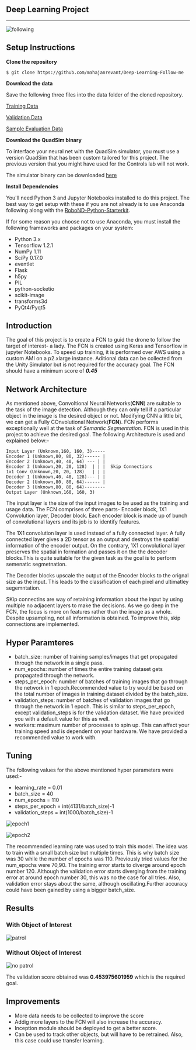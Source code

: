 ## Deep Learning Project ##
---

![following](https://github.com/mahajanrevant/Deep-Learning-Follow-me/blob/master/RoboND-DeepLearning-Project/docs/misc/following.png)

## Setup Instructions
**Clone the repository**
```
$ git clone https://github.com/mahajanrevant/Deep-Learning-Follow-me
```

**Download the data**

Save the following three files into the data folder of the cloned repository. 

[Training Data](https://s3-us-west-1.amazonaws.com/udacity-robotics/Deep+Learning+Data/Lab/train.zip) 

[Validation Data](https://s3-us-west-1.amazonaws.com/udacity-robotics/Deep+Learning+Data/Lab/validation.zip)

[Sample Evaluation Data](https://s3-us-west-1.amazonaws.com/udacity-robotics/Deep+Learning+Data/Project/sample_evaluation_data.zip)

**Download the QuadSim binary**

To interface your neural net with the QuadSim simulator, you must use a version QuadSim that has been custom tailored for this project. The previous version that you might have used for the Controls lab will not work.

The simulator binary can be downloaded [here](https://github.com/udacity/RoboND-DeepLearning/releases/latest)

**Install Dependencies**

You'll need Python 3 and Jupyter Notebooks installed to do this project.  The best way to get setup with these if you are not already is to use Anaconda following along with the [RoboND-Python-Starterkit](https://github.com/udacity/RoboND-Python-StarterKit).

If for some reason you choose not to use Anaconda, you must install the following frameworks and packages on your system:
* Python 3.x
* Tensorflow 1.2.1
* NumPy 1.11
* SciPy 0.17.0
* eventlet 
* Flask
* h5py
* PIL
* python-socketio
* scikit-image
* transforms3d
* PyQt4/Pyqt5

## Introduction
The goal of this project is to create a FCN to guid the drone to follow the target of interest- a lady. The FCN is created using Keras and Tensorflow in jupyter Notebooks. To speed up training, it is performed over AWS using a custom AMI on a p2.xlarge instance. Aditional data can be collected from the Unity Simulator but is not required for the accuracy goal. The FCN should have a minimum score of *__0.45__*


## Network Architecture

As mentioned above, Convoltional Neural Networks(__CNN__) are suitable to the task of the image detection. Although they can only tell if a particular object in the image is the desired object or not. Modifying CNN a little bit, we can get a Fully COnvolutional Network(__FCN__). FCN performs exceptionally well at the task of _Semantic Segmentation_. FCN is used in this project to achieve the desired goal. The following Architecture is used and explained below:-

```
Input Layer (Unknown,160, 160, 3)-----
Encoder 1 (Unknown,80, 80, 32)------ |
Encoder 2 (Unknown,40, 40, 64) --- | |
Encoder 3 (Unknown,20, 20, 128)  | | |  Skip Connections
1x1 Conv (Unknown,20, 20, 128)   | | |
Decoder 1 (Unknown,40, 40, 128)--- | |
Decoder 2 (Unknown,80, 80, 64)------ |
Decoder 3 (Unknown,80, 80, 64)--------
Output Layer (Unknown,160, 160, 3)
```

The input layer is the size of the input images to be used as the training and usage data. The FCN comprises of three parts- Encoder block, 1X1 Convolution layer, Decoder block.
Each encoder block is made up of bunch of convolutional layers and its job is to identify features. 

The 1X1 convolution layer is used instead of a fully connected layer. A fully connected layer gives a 2D tensor as an output and destroys the spatial information of the encoder output. On the contrary, 1X1 convolutional layer preserves the spatial in formation and passes it on the the decoder blocks.This is quite suitable for the given task as the goal is to perform semenatic segmetnation.

The Decoder blocks upscale the output of the Encoder blocks to the orignal size as the input. This leads to the classification of each pixel and ultimatley segemntation. 

SKip connectins are way of retaining information about the input by using multiple no adjacent layers to make the decisions. As we go deep in the FCN, the focus is more on features rather than the image as a whole. Despite upsampling, not all information is obtained. To improve this, skip connections are implemented.

## Hyper Paramteres

* batch_size: number of training samples/images that get propagated through the network in a single pass.
* num_epochs: number of times the entire training dataset gets propagated through the network.
* steps_per_epoch: number of batches of training images that go through the network in 1 epoch.Recommended value to try would be based on the total number of images in training dataset divided by the batch_size.
* validation_steps: number of batches of validation images that go through the network in 1 epoch. This is similar to steps_per_epoch, except validation_steps is for the validation dataset. We have provided you with a default value for this as well.
* workers: maximum number of processes to spin up. This can affect your training speed and is dependent on your hardware. We have provided a recommended value to work with.

## Tuning

The following values for the above mentioned hyper parameters were used:-

* learning_rate = 0.01
* batch_size = 40
* num_epochs = 110
* steps_per_epoch = int(4131/batch_size)-1
* validation_steps = int(1000/batch_size)-1

![epoch1](https://github.com/mahajanrevant/Deep-Learning-Follow-me/blob/master/RoboND-DeepLearning-Project/docs/misc/epoch1.PNG)

![epoch2](https://github.com/mahajanrevant/Deep-Learning-Follow-me/blob/master/RoboND-DeepLearning-Project/docs/misc/epoch2.PNG)

The recommended learning rate was used to train this model. The idea was to train with a small batch size but multiple times. This is why batch size was 30 while the number of epochs was 110. Previously tried values for the num_epochs were 70,90. The training error starts to diverge around epoch number 120. Although the validation error starts diverging from the training error at around epoch number 30, this was no the case for all tries. Also, validation error stays about the same, although oscillating.Further accuracy could have been gained by using a bigger batch_size. 

## Results

### With Object of Interest
![patrol](https://github.com/mahajanrevant/Deep-Learning-Follow-me/blob/master/RoboND-DeepLearning-Project/docs/misc/target.PNG)

### Without Object of Interest
![no patrol](https://github.com/mahajanrevant/Deep-Learning-Follow-me/blob/master/RoboND-DeepLearning-Project/docs/misc/no_target.PNG)

The validation score obtained was __0.453975601959__ which is the required goal.

## Improvements 

* More data needs to be collected to improve the score
* Addig more layers to the FCN will also increase the accuracy.
* Inception module should be deployed to get a better score.
* Can be used to track other objects, but will have to be retrained. Also, this case could use transfer learning.

